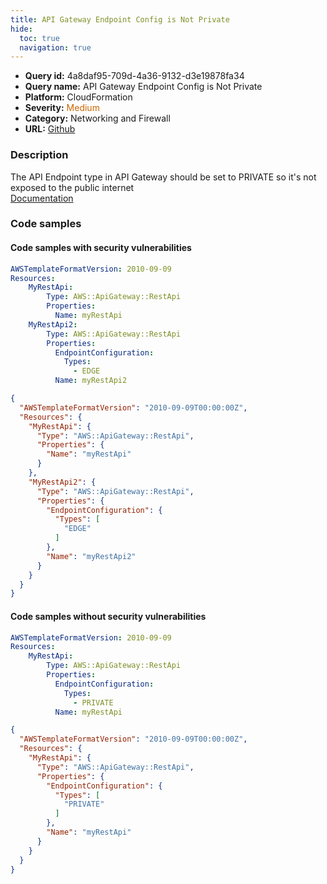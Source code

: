 ```yaml
---
title: API Gateway Endpoint Config is Not Private
hide:
  toc: true
  navigation: true
---
```


<style>
  .highlight .hll {
    background-color: #ff171742;
  }
  .md-content {
    max-width: 1100px;
    margin: 0 auto;
  }
</style>

-   **Query id:** 4a8daf95-709d-4a36-9132-d3e19878fa34
-   **Query name:** API Gateway Endpoint Config is Not Private
-   **Platform:** CloudFormation
-   **Severity:** <span style="color:#C60">Medium</span>
-   **Category:** Networking and Firewall
-   **URL:** [Github](https://github.com/Checkmarx/kics/tree/master/assets/queries/cloudFormation/aws/api_gateway_endpoint_config_is_not_private)

### Description
The API Endpoint type in API Gateway should be set to PRIVATE so it's not exposed to the public internet<br>
[Documentation](https://docs.aws.amazon.com/AWSCloudFormation/latest/UserGuide/aws-properties-apigateway-restapi-endpointconfiguration.html#cfn-apigateway-restapi-endpointconfiguration-types)

### Code samples
#### Code samples with security vulnerabilities
```yaml title="Positive test num. 1 - yaml file" hl_lines="11 5"
AWSTemplateFormatVersion: 2010-09-09
Resources:
    MyRestApi:
        Type: AWS::ApiGateway::RestApi
        Properties:
          Name: myRestApi
    MyRestApi2:
        Type: AWS::ApiGateway::RestApi
        Properties:
          EndpointConfiguration:
            Types:
              - EDGE
          Name: myRestApi2
```
```json title="Positive test num. 2 - json file" hl_lines="6 14"
{
  "AWSTemplateFormatVersion": "2010-09-09T00:00:00Z",
  "Resources": {
    "MyRestApi": {
      "Type": "AWS::ApiGateway::RestApi",
      "Properties": {
        "Name": "myRestApi"
      }
    },
    "MyRestApi2": {
      "Type": "AWS::ApiGateway::RestApi",
      "Properties": {
        "EndpointConfiguration": {
          "Types": [
            "EDGE"
          ]
        },
        "Name": "myRestApi2"
      }
    }
  }
}

```


#### Code samples without security vulnerabilities
```yaml title="Negative test num. 1 - yaml file"
AWSTemplateFormatVersion: 2010-09-09
Resources:
    MyRestApi:
        Type: AWS::ApiGateway::RestApi
        Properties:
          EndpointConfiguration:
            Types:
              - PRIVATE
          Name: myRestApi
```
```json title="Negative test num. 2 - json file"
{
  "AWSTemplateFormatVersion": "2010-09-09T00:00:00Z",
  "Resources": {
    "MyRestApi": {
      "Type": "AWS::ApiGateway::RestApi",
      "Properties": {
        "EndpointConfiguration": {
          "Types": [
            "PRIVATE"
          ]
        },
        "Name": "myRestApi"
      }
    }
  }
}

```
